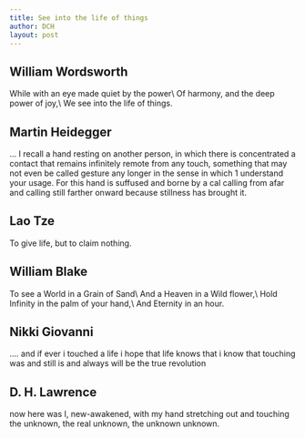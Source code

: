 ```yaml
---
title: See into the life of things
author: DCH
layout: post
---
```

## William Wordsworth

While with an eye made quiet by the power\\
Of harmony, and the deep power of joy,\\
We see into the life of things.

## Martin Heidegger

… I recall a hand resting on another person, in which there is concentrated a contact that remains infinitely remote from any touch, something that may not even be called gesture any longer in the sense in which 1 understand your usage. For this hand is suffused and borne by a cal calling from afar and calling still farther onward because stillness has brought it.

## Lao Tze

To give life, but to claim nothing.

## William Blake

To see a World in a Grain of Sand\\
And a Heaven in a Wild flower,\\
Hold Infinity in the palm of your hand,\\
And Eternity in an hour.

## Nikki Giovanni

…. and if ever i touched a life i hope that life
knows that i know that touching was and still is and
always will be the true revolution

## D. H. Lawrence

now here was I, new-awakened, with my hand stretching out and touching the unknown, the real unknown, the unknown unknown.
